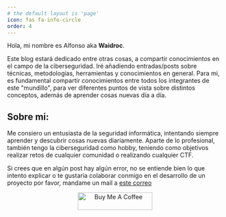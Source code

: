 ```yaml
---
# the default layout is 'page'
icon: fas fa-info-circle
order: 4
---
```


Hola, mi nombre es Alfonso aka **Waidroc**.<br> 

Este blog estará dedicado entre otras cosas, a compartir conocimientos en el campo de la ciberseguridad. Iré añadiendo entradas/posts sobre técnicas, metodologías, herramientas y conocimientos en general. Para mi, es fundamental compartir conocimientos entre todos los integrantes de este "mundillo", para ver diferentes puntos de vista sobre distintos conceptos, además de aprender cosas nuevas día a día.

## Sobre mi:

Me consiero un entusiasta de la seguridad informática, intentando siempre aprender y descubrir cosas nuevas diariamente. Aparte de lo profesional, también tengo la ciberseguridad como hobby, teniendo como objetivos realizar retos de cualquier comunidad o realizando cualquier CTF.


Si crees que en algún post hay algún error, no se entiende bien lo que intento explicar o te gustaría colaborar conmigo en el desarrollo de un proyecto por favor, mandame un mail a [este correo](mailto:waidroc@protonmail.com)


<p align="center">
<script src="https://tryhackme.com/badge/1208071"></script>
</p>

<p align="center">
<a href="https://www.buymeacoffee.com/waidrocx" target="_blank"><img src="https://cdn.buymeacoffee.com/buttons/default-orange.png" alt="Buy Me A Coffee" height="41" width="174"></a>
</p>
